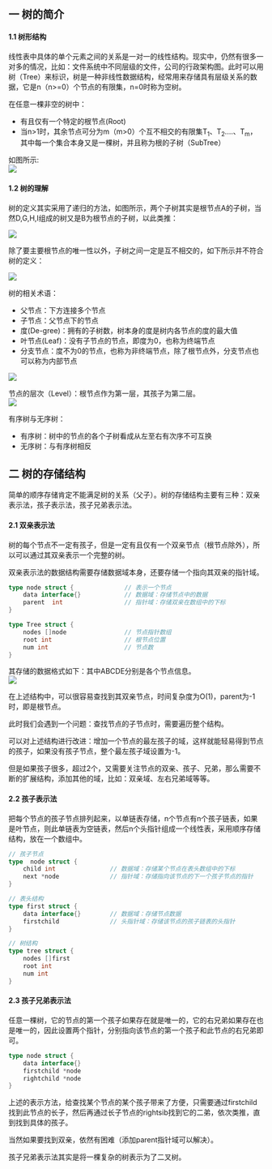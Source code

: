 ## 一 树的简介

#### 1.1 树形结构

线性表中具体的单个元素之间的关系是一对一的线性结构。现实中，仍然有很多一对多的情况，比如：文件系统中不同层级的文件，公司的行政架构图。此时可以用树（Tree）来标识，树是一种非线性数据结构，经常用来存储具有层级关系的数据，它是n（n>=0）个节点的有限集，n=0时称为空树。  

在任意一棵非空的树中：
- 有且仅有一个特定的根节点(Root)
- 当n>1时，其余节点可分为m（m>0）个互不相交的有限集T<sub>1</sub>、T<sub>2</sub>....、T<sub>m</sub>，其中每一个集合本身又是一棵树，并且称为根的子树（SubTree）

如图所示:   
![](../images/Algorithm/tree-1.png)

#### 1.2 树的理解

树的定义其实采用了递归的方法，如图所示，两个子树其实是根节点A的子树，当然D,G,H,I组成的树又是B为根节点的子树，以此类推：  

![](../images/Algorithm/tree-2.png)

除了要主要根节点的唯一性以外，子树之间一定是互不相交的，如下所示并不符合树的定义：

![](../images/Algorithm/tree-3.png)

树的相关术语：
- 父节点：下方连接多个节点
- 子节点：父节点下的节点
- 度(De-gree)：拥有的子树数，树本身的度是树内各节点的度的最大值
- 叶节点(Leaf)：没有子节点的节点，即度为0，也称为终端节点
- 分支节点：度不为0的节点，也称为非终端节点，除了根节点外，分支节点也可以称为内部节点

![](../images/Algorithm/tree-4.png)

节点的层次（Level）：根节点作为第一层，其孩子为第二层。  
![](../images/Algorithm/tree-5.png)

有序树与无序树：
- 有序树：树中的节点的各个子树看成从左至右有次序不可互换
- 无序树：与有序树相反

## 二 树的存储结构

简单的顺序存储肯定不能满足树的关系（父子）。树的存储结构主要有三种：双亲表示法，孩子表示法，孩子兄弟表示法。 

#### 2.1 双亲表示法

树的每个节点不一定有孩子，但是一定有且仅有一个双亲节点（根节点除外），所以可以通过其双亲表示一个完整的树。  

双亲表示法的数据结构需要存储数据域本身，还要存储一个指向其双亲的指针域。  

```go
type node struct {              // 表示一个节点
    data interface{}            // 数据域：存储节点中的数据
    parent  int                 // 指针域：存储双亲在数组中的下标
}

type Tree struct {
    nodes []node                // 节点指针数组
    root int                    // 根节点位置
    num int                     // 节点数
}
```

其存储的数据格式如下：其中ABCDE分别是各个节点信息。  
![](../images/Algorithm/tree-6.png)  

在上述结构中，可以很容易查找到其双亲节点，时间复杂度为O(1)，parent为-1时，即是根节点。  

此时我们会遇到一个问题：查找节点的子节点时，需要遍历整个结构。  

可以对上述结构进行改进：增加一个节点的最左孩子的域，这样就能轻易得到节点的孩子，如果没有孩子节点，整个最左孩子域设置为-1。  

但是如果孩子很多，超过2个，又需要关注节点的双亲、孩子、兄弟，那么需要不断的扩展结构，添加其他的域，比如：双亲域、左右兄弟域等等。  


#### 2.2 孩子表示法

把每个节点的孩子节点排列起来，以单链表存储，n个节点有n个孩子链表，如果是叶节点，则此单链表为空链表，然后n个头指针组成一个线性表，采用顺序存储结构，放在一个数组中。  

```go
// 孩子节点
type  node struct {
    child int               // 数据域：存储某个节点在表头数组中的下标
    next *node              // 指针域：存储指向该节点的下一个孩子节点的指针
}

// 表头结构
type first struct {
    data interface{}        // 数据域：存储节点数据
    firstchild              // 头指针域：存储该节点的孩子链表的头指针
}

// 树结构
type tree struct {
    nodes []first
    root int
    num int
}

```

#### 2.3 孩子兄弟表示法

任意一棵树，它的节点的第一个孩子如果存在就是唯一的，它的右兄弟如果存在也是唯一的，因此设置两个指针，分别指向该节点的第一个孩子和此节点的右兄弟即可。  

```go
type node struct {
    data interface{}
    firstchild *node
    rightchild *node
}
```

上述的表示方法，给查找某个节点的某个孩子带来了方便，只需要通过firstchild找到此节点的长子，然后再通过长子节点的rightsib找到它的二弟，依次类推，直到找到具体的孩子。  

当然如果要找到双亲，依然有困难（添加parent指针域可以解决）。  

孩子兄弟表示法其实是将一棵复杂的树表示为了二叉树。  
